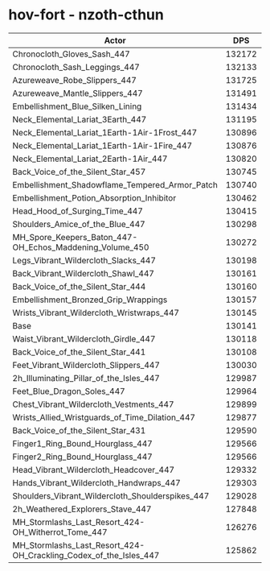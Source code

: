 # hov-fort - nzoth-cthun
| Actor | DPS | Increase |
|---|:---:|:---:|
|Chronocloth_Gloves_Sash_447|132172|1.56%|
|Chronocloth_Sash_Leggings_447|132133|1.53%|
|Azureweave_Robe_Slippers_447|131725|1.22%|
|Azureweave_Mantle_Slippers_447|131491|1.04%|
|Embellishment_Blue_Silken_Lining|131434|0.99%|
|Neck_Elemental_Lariat_3Earth_447|131195|0.81%|
|Neck_Elemental_Lariat_1Earth-1Air-1Frost_447|130896|0.58%|
|Neck_Elemental_Lariat_1Earth-1Air-1Fire_447|130876|0.56%|
|Neck_Elemental_Lariat_2Earth-1Air_447|130820|0.52%|
|Back_Voice_of_the_Silent_Star_457|130745|0.46%|
|Embellishment_Shadowflame_Tempered_Armor_Patch|130740|0.46%|
|Embellishment_Potion_Absorption_Inhibitor|130462|0.25%|
|Head_Hood_of_Surging_Time_447|130415|0.21%|
|Shoulders_Amice_of_the_Blue_447|130298|0.12%|
|MH_Spore_Keepers_Baton_447-OH_Echos_Maddening_Volume_450|130272|0.10%|
|Legs_Vibrant_Wildercloth_Slacks_447|130198|0.04%|
|Back_Vibrant_Wildercloth_Shawl_447|130161|0.02%|
|Back_Voice_of_the_Silent_Star_444|130160|0.01%|
|Embellishment_Bronzed_Grip_Wrappings|130157|0.01%|
|Wrists_Vibrant_Wildercloth_Wristwraps_447|130145|0.00%|
|Base|130141|0.00%|
|Waist_Vibrant_Wildercloth_Girdle_447|130118|-0.02%|
|Back_Voice_of_the_Silent_Star_441|130108|-0.03%|
|Feet_Vibrant_Wildercloth_Slippers_447|130030|-0.09%|
|2h_Illuminating_Pillar_of_the_Isles_447|129987|-0.12%|
|Feet_Blue_Dragon_Soles_447|129964|-0.14%|
|Chest_Vibrant_Wildercloth_Vestments_447|129899|-0.19%|
|Wrists_Allied_Wristguards_of_Time_Dilation_447|129877|-0.20%|
|Back_Voice_of_the_Silent_Star_431|129590|-0.42%|
|Finger1_Ring_Bound_Hourglass_447|129566|-0.44%|
|Finger2_Ring_Bound_Hourglass_447|129566|-0.44%|
|Head_Vibrant_Wildercloth_Headcover_447|129332|-0.62%|
|Hands_Vibrant_Wildercloth_Handwraps_447|129303|-0.64%|
|Shoulders_Vibrant_Wildercloth_Shoulderspikes_447|129028|-0.86%|
|2h_Weathered_Explorers_Stave_447|127848|-1.76%|
|MH_Stormlashs_Last_Resort_424-OH_Witherrot_Tome_447|126276|-2.97%|
|MH_Stormlashs_Last_Resort_424-OH_Crackling_Codex_of_the_Isles_447|125862|-3.29%|
